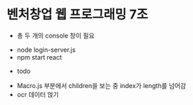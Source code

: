 # 벤처창업 웹 프로그래밍 7조

* 총 두 개의 console 창이 필요
- node login-server.js
- npm start react

* todo
- Macro.js 부분에서 children을 보는 중 index가 length를 넘어감
- ocr 데이터 얹기
